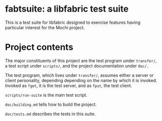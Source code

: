 # fabtsuite: a libfabric test suite

This is a test suite for libfabric designed to exercise features
having particular interest for the Mochi project.

# Project contents

The major constituents of this project are the test program under
`transfer/`, a test script under `scripts/`, and the project documentation
under `doc/.`

The test program, which lives under `transfer/`, assumes either
a server or client personality, depending depending on the name by which
it is invoked.  Invoked as `fget`, it is the test server, and as `fput`,
the test client.

`scripts/run-suite` is the main test script.

`doc/building.md` tells how to build the project.

`doc/tests.md` describes the tests in this suite.
